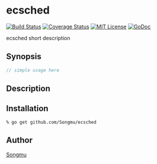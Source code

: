 ecsched
=======

[![Build Status](https://travis-ci.org/Songmu/ecsched.svg?branch=master)][travis]
[![Coverage Status](https://coveralls.io/repos/Songmu/ecsched/badge.svg?branch=master)][coveralls]
[![MIT License](http://img.shields.io/badge/license-MIT-blue.svg?style=flat-square)][license]
[![GoDoc](https://godoc.org/github.com/Songmu/ecsched?status.svg)][godoc]

[travis]: https://travis-ci.org/Songmu/ecsched
[coveralls]: https://coveralls.io/r/Songmu/ecsched?branch=master
[license]: https://github.com/Songmu/ecsched/blob/master/LICENSE
[godoc]: https://godoc.org/github.com/Songmu/ecsched

ecsched short description

## Synopsis

```go
// simple usage here
```

## Description

## Installation

```console
% go get github.com/Songmu/ecsched
```

## Author

[Songmu](https://github.com/Songmu)
